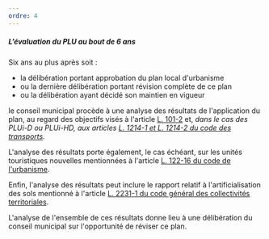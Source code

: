 ```yaml
---
ordre: 4
---
```


##### L’évaluation du PLU au bout de 6 ans

Six ans au plus après soit :
- la délibération portant approbation du plan local d'urbanisme
- ou la dernière délibération portant révision complète de ce plan
- ou la délibération ayant décidé son maintien en vigueur

le conseil municipal procède à une analyse des résultats de l'application du plan, au regard des objectifs visés à l'article [L. 101-2](https://www.legifrance.gouv.fr/codes/article_lc/LEGIARTI000043977681) et, *dans le cas des PLUi-D ou PLUi-HD, aux articles [L. 1214-1 et L. 1214-2 du code des transports](https://www.legifrance.gouv.fr/codes/section_lc/LEGITEXT000023086525/LEGISCTA000023069063/#LEGISCTA000023086209).*

L'analyse des résultats porte également, le cas échéant, sur les unités touristiques nouvelles mentionnées à l'article [L. 122-16 du code de l'urbanisme](https://www.legifrance.gouv.fr/codes/article_lc/LEGIARTI000033746330).

Enfin, l'analyse des résultats peut inclure le rapport relatif à l'artificialisation des sols mentionné à l'article [L. 2231-1 du code général des collectivités territoriales](https://www.legifrance.gouv.fr/codes/section_lc/LEGITEXT000006070633/LEGISCTA000006164886/#LEGISCTA000043977998).

L'analyse de l'ensemble de ces résultats donne lieu à une délibération du conseil municipal sur l'opportunité de réviser ce plan.

